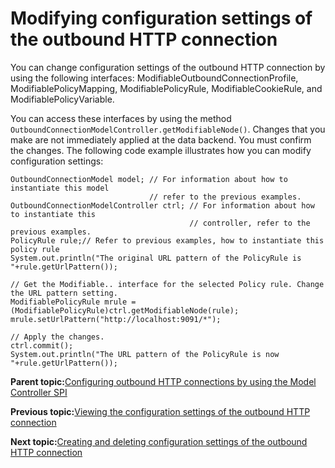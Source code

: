 # Modifying configuration settings of the outbound HTTP connection

You can change configuration settings of the outbound HTTP connection by using the following interfaces: ModifiableOutboundConnectionProfile, ModifiablePolicyMapping, ModifiablePolicyRule, ModifiableCookieRule, and ModifiablePolicyVariable.

You can access these interfaces by using the method `OutboundConnectionModelController.getModifiableNode()`. Changes that you make are not immediately applied at the data backend. You must confirm the changes. The following code example illustrates how you can modify configuration settings:

```
OutboundConnectionModel model; // For information about how to instantiate this model 
                               // refer to the previous examples.
OutboundConnectionModelController ctrl; // For information about how to instantiate this
                                        // controller, refer to the previous examples.
PolicyRule rule;// Refer to previous examples, how to instantiate this policy rule
System.out.println("The original URL pattern of the PolicyRule is "+rule.getUrlPattern());

// Get the Modifiable.. interface for the selected Policy rule. Change the URL pattern setting.
ModifiablePolicyRule mrule = (ModifiablePolicyRule)ctrl.getModifiableNode(rule);
mrule.setUrlPattern("http://localhost:9091/*");

// Apply the changes.
ctrl.commit();
System.out.println("The URL pattern of the PolicyRule is now "+rule.getUrlPattern());
```

**Parent topic:**[Configuring outbound HTTP connections by using the Model Controller SPI](../dev-portlet/outbhttp_cfg_mcspi.md)

**Previous topic:**[Viewing the configuration settings of the outbound HTTP connection](../dev-portlet/outbhttp_cfg_mcspi_viewcfgsets.md)

**Next topic:**[Creating and deleting configuration settings of the outbound HTTP connection](../dev-portlet/outbhttp_cfg_mcspi_crtdelcfgsets.md)

